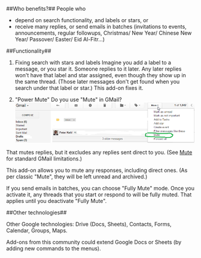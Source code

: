 ##Who benefits?##
People who
 * depend on search functionality, and labels or stars, or
 * receive many replies, or send emails in batches (invitations to events, announcements, regular followups, Christmas/ New Year/ Chinese New Year/ Passover/ Easter/ Eid Al-Fitr...)

##Functionality##

1. Fixing search with stars and labels
Imagine you add a label to a message, or you star it. Someone replies to it later. Any later replies won't have that label and star assigned, even though they show up in the same thread. (Those later messages don't get found when you search under that label or star.) This add-on fixes it.

2. "Power Mute"
Do you use "Mute" in GMail?
![Mute button](img/Mute.png)

That mutes replies, but it excludes any replies sent direct to you. (See [Mute](http://smallbusiness.chron.com/mute-mean-gmail-62428.html) for standard GMail limitations.)

This add-on allows you to mute any responses, including direct ones. (As per classic "Mute", they will be left unread and archived.)

If you send emails in batches, you can choose "Fully Mute" mode. Once you activate it, any threads that you start or respond to will be fully muted. That applies until you deactivate "Fully Mute".

##Other technologies##

Other Google technologies: Drive (Docs, Sheets), Contacts, Forms, Calendar, Groups, Maps.

Add-ons from this community could extend Google Docs or Sheets (by adding new commands to the menus).
